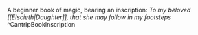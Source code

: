 A beginner book of magic, bearing an inscription:
*To my beloved [[Elscieth|Daughter]], that she may follow in my footsteps*
^CantripBookInscription

